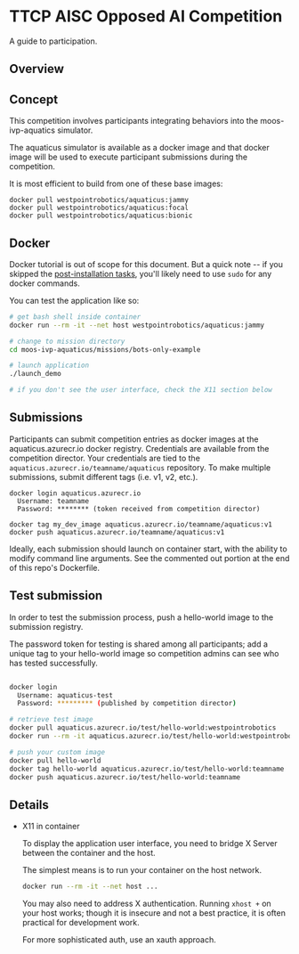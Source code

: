 # TTCP AISC Opposed AI Competition

A guide to participation.

## Overview

## Concept

This competition involves participants integrating behaviors
into the moos-ivp-aquatics simulator.

The aquaticus simulator is available as a docker image and that docker
image will be used to execute participant submissions during the competition.

It is most efficient to build from one of these base images:
```
docker pull westpointrobotics/aquaticus:jammy
docker pull westpointrobotics/aquaticus:focal
docker pull westpointrobotics/aquaticus:bionic
```
## Docker

Docker tutorial is out of scope for this document.  But a quick note -- 
if you skipped the [post-installation tasks](https://docs.docker.com/engine/install/linux-postinstall/#manage-docker-as-a-non-root-user),
you'll likely need to use `sudo` for any docker commands.

You can test the application like so:

```bash
# get bash shell inside container
docker run --rm -it --net host westpointrobotics/aquaticus:jammy

# change to mission directory
cd moos-ivp-aquaticus/missions/bots-only-example

# launch application
./launch_demo

# if you don't see the user interface, check the X11 section below
```

## Submissions

Participants can submit competition entries as docker images at  the 
aquaticus.azurecr.io docker registry.
Credentials are available from the competition director.
Your credentials are tied to the `aquaticus.azurecr.io/teamname/aquaticus` repository.
To make multiple submissions, submit different tags (i.e. v1, v2, etc.).

```
docker login aquaticus.azurecr.io
  Username: teamname
  Password: ******** (token received from competition director)

docker tag my_dev_image aquaticus.azurecr.io/teamname/aquaticus:v1
docker push aquaticus.azurecr.io/teamname/aquaticus:v1
```

Ideally, each submission should launch on container start, with the ability to
modify command line arguments.  See the commented out portion at the end of this
repo's Dockerfile.

## Test submission

In order to test the submission process, push a hello-world image to the submission registry.

The password token for testing is shared among all participants; add a unique tag to your 
hello-world image so competition admins can see who has tested successfully.

```bash

docker login
  Username: aquaticus-test
  Password: ********* (published by competition director)

# retrieve test image
docker pull aquaticus.azurecr.io/test/hello-world:westpointrobotics
docker run --rm -it aquaticus.azurecr.io/test/hello-world:westpointrobotics

# push your custom image
docker pull hello-world
docker tag hello-world aquaticus.azurecr.io/test/hello-world:teamname
docker push aquaticus.azurecr.io/test/hello-world:teamname

```

## Details

- X11 in container

    To display the application user interface, you need to bridge X Server between
    the container and the host.

    The simplest means is to run your container on the host network.
    ```bash
    docker run --rm -it --net host ...
    ```

    You may also need to address X authentication. Running `xhost +` on your host
    works; though it is insecure and not a best practice, it is often practical for
    development work.

    For more sophisticated auth, use an xauth approach.
